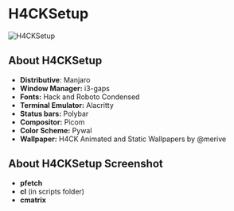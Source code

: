 # H4CKSetup

![H4CKSetup](https://github.com/merive-studio/dotfiles/blob/master/H4CKSetup/setup.png)

## About H4CKSetup

* **Distributive**: Manjaro
* **Window Manager:** i3-gaps
* **Fonts:** Hack and Roboto Condensed
* **Terminal Emulator:** Alacritty
* **Status bars:** Polybar
* **Compositor:** Picom
* **Color Scheme:** Pywal
* **Wallpaper:** H4CK Animated and Static Wallpapers by @merive

## About H4CKSetup Screenshot

* **pfetch**
* **cl** (in scripts folder)
* **cmatrix**
